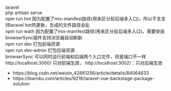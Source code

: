laravel<br/>
php artisan serve<br/>
npm run hot 因为配置了mix-manifest路径(用来区分前后端多入口)，所以不支支持laravel hot热更新，生成的文件路径会乱<br/>
npm run wath 因为配置了mix-manifest路径(用来区分前后端多入口)，需要安装browserSync插件支持浏览器自动刷新<br/>
npm run dev 打包前端资源   <br/>
npm run dev-admin 打包后端资源  <br/>
browserSync 可以同时运行前端和后端两个入口文件，但是端口不一样 http://localhost:3000/ 只对前端生效，  http://localhost:3002/：只对后端生效
<ul>
    <li>https://blog.csdn.net/weixin_42881256/article/details/84064633</li>
    <li>https://learnku.com/articles/9218/laravel-vue-backstage-package-solution</li>
</ul>


